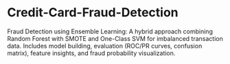 # Credit-Card-Fraud-Detection
Fraud Detection using Ensemble Learning: A hybrid approach combining Random Forest with SMOTE and One-Class SVM for imbalanced transaction data. Includes model building, evaluation (ROC/PR curves, confusion matrix), feature insights, and fraud probability visualization.
